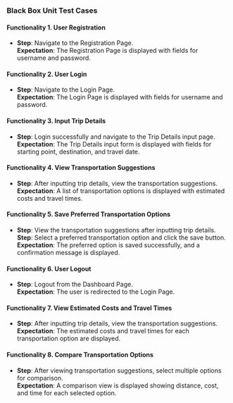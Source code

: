 ### Black Box Unit Test Cases  

#### Functionality 1. User Registration
- **Step**: Navigate to the Registration Page.  
  **Expectation**: The Registration Page is displayed with fields for username and password.  


#### Functionality 2. User Login
- **Step**: Navigate to the Login Page.  
  **Expectation**: The Login Page is displayed with fields for username and password.  


#### Functionality 3. Input Trip Details
- **Step**: Login successfully and navigate to the Trip Details input page.  
  **Expectation**: The Trip Details input form is displayed with fields for starting point, destination, and travel date.  


#### Functionality 4. View Transportation Suggestions
- **Step**: After inputting trip details, view the transportation suggestions.  
  **Expectation**: A list of transportation options is displayed with estimated costs and travel times.  


#### Functionality 5. Save Preferred Transportation Options
- **Step**: View the transportation suggestions after inputting trip details.  
  **Step**: Select a preferred transportation option and click the save button.  
  **Expectation**: The preferred option is saved successfully, and a confirmation message is displayed.  
 

#### Functionality 6. User Logout
- **Step**: Logout from the Dashboard Page.  
  **Expectation**: The user is redirected to the Login Page.  


#### Functionality 7. View Estimated Costs and Travel Times
- **Step**: After inputting trip details, view the transportation suggestions.  
  **Expectation**: The estimated costs and travel times for each transportation option are displayed.  
 

#### Functionality 8. Compare Transportation Options
- **Step**: After viewing transportation suggestions, select multiple options for comparison.  
  **Expectation**: A comparison view is displayed showing distance, cost, and time for each selected option.  
